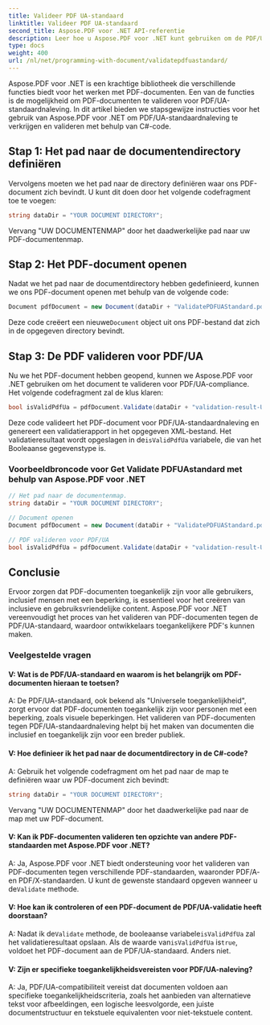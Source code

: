 ```yaml
---
title: Valideer PDF UA-standaard
linktitle: Valideer PDF UA-standaard
second_title: Aspose.PDF voor .NET API-referentie
description: Leer hoe u Aspose.PDF voor .NET kunt gebruiken om de PDF/UA-standaard te valideren met behulp van C#-code. Stapsgewijze handleiding.
type: docs
weight: 400
url: /nl/net/programming-with-document/validatepdfuastandard/
---
```

Aspose.PDF voor .NET is een krachtige bibliotheek die verschillende functies biedt voor het werken met PDF-documenten. Een van de functies is de mogelijkheid om PDF-documenten te valideren voor PDF/UA-standaardnaleving. In dit artikel bieden we stapsgewijze instructies voor het gebruik van Aspose.PDF voor .NET om PDF/UA-standaardnaleving te verkrijgen en valideren met behulp van C#-code.

## Stap 1: Het pad naar de documentendirectory definiëren

Vervolgens moeten we het pad naar de directory definiëren waar ons PDF-document zich bevindt. U kunt dit doen door het volgende codefragment toe te voegen:

```csharp
string dataDir = "YOUR DOCUMENT DIRECTORY";
```

Vervang "UW DOCUMENTENMAP" door het daadwerkelijke pad naar uw PDF-documentenmap.

## Stap 2: Het PDF-document openen

Nadat we het pad naar de documentdirectory hebben gedefinieerd, kunnen we ons PDF-document openen met behulp van de volgende code:

```csharp
Document pdfDocument = new Document(dataDir + "ValidatePDFUAStandard.pdf");
```

 Deze code creëert een nieuwe`Document` object uit ons PDF-bestand dat zich in de opgegeven directory bevindt.

## Stap 3: De PDF valideren voor PDF/UA

Nu we het PDF-document hebben geopend, kunnen we Aspose.PDF voor .NET gebruiken om het document te valideren voor PDF/UA-compliance. Het volgende codefragment zal de klus klaren:

```csharp
bool isValidPdfUa = pdfDocument.Validate(dataDir + "validation-result-UA.xml", PdfFormat.PDF_UA_1);
```

 Deze code valideert het PDF-document voor PDF/UA-standaardnaleving en genereert een validatierapport in het opgegeven XML-bestand. Het validatieresultaat wordt opgeslagen in de`isValidPdfUa` variabele, die van het Booleaanse gegevenstype is.

### Voorbeeldbroncode voor Get Validate PDFUAstandard met behulp van Aspose.PDF voor .NET

```csharp
// Het pad naar de documentenmap.
string dataDir = "YOUR DOCUMENT DIRECTORY";

// Document openen
Document pdfDocument = new Document(dataDir + "ValidatePDFUAStandard.pdf");

// PDF valideren voor PDF/UA
bool isValidPdfUa = pdfDocument.Validate(dataDir + "validation-result-UA.xml", PdfFormat.PDF_UA_1); 
```

## Conclusie

Ervoor zorgen dat PDF-documenten toegankelijk zijn voor alle gebruikers, inclusief mensen met een beperking, is essentieel voor het creëren van inclusieve en gebruiksvriendelijke content. Aspose.PDF voor .NET vereenvoudigt het proces van het valideren van PDF-documenten tegen de PDF/UA-standaard, waardoor ontwikkelaars toegankelijkere PDF's kunnen maken.

### Veelgestelde vragen

#### V: Wat is de PDF/UA-standaard en waarom is het belangrijk om PDF-documenten hieraan te toetsen?

A: De PDF/UA-standaard, ook bekend als "Universele toegankelijkheid", zorgt ervoor dat PDF-documenten toegankelijk zijn voor personen met een beperking, zoals visuele beperkingen. Het valideren van PDF-documenten tegen PDF/UA-standaardnaleving helpt bij het maken van documenten die inclusief en toegankelijk zijn voor een breder publiek.

#### V: Hoe definieer ik het pad naar de documentdirectory in de C#-code?

A: Gebruik het volgende codefragment om het pad naar de map te definiëren waar uw PDF-document zich bevindt:

```csharp
string dataDir = "YOUR DOCUMENT DIRECTORY";
```

Vervang "UW DOCUMENTENMAP" door het daadwerkelijke pad naar de map met uw PDF-document.

#### V: Kan ik PDF-documenten valideren ten opzichte van andere PDF-standaarden met Aspose.PDF voor .NET?

 A: Ja, Aspose.PDF voor .NET biedt ondersteuning voor het valideren van PDF-documenten tegen verschillende PDF-standaarden, waaronder PDF/A- en PDF/X-standaarden. U kunt de gewenste standaard opgeven wanneer u de`Validate` methode.

#### V: Hoe kan ik controleren of een PDF-document de PDF/UA-validatie heeft doorstaan?

 A: Nadat ik de`Validate` methode, de booleaanse variabele`isValidPdfUa` zal het validatieresultaat opslaan. Als de waarde van`isValidPdfUa` is`true`, voldoet het PDF-document aan de PDF/UA-standaard. Anders niet.

#### V: Zijn er specifieke toegankelijkheidsvereisten voor PDF/UA-naleving?

A: Ja, PDF/UA-compatibiliteit vereist dat documenten voldoen aan specifieke toegankelijkheidscriteria, zoals het aanbieden van alternatieve tekst voor afbeeldingen, een logische leesvolgorde, een juiste documentstructuur en tekstuele equivalenten voor niet-tekstuele content.